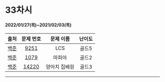 # 33차시
#### 2022/01/27(목)~2021/02/03(목)

|               출처               |                   문제 번호                    |     문제 이름      | 난이도 |
| :------------------------------: | :--------------------------------------------: | :----------------: | :----: |
| [백준](https://www.acmicpc.net/) | [9251](https://www.acmicpc.net/problem/9251) | LCS | 골드5  |
| [백준](https://www.acmicpc.net/) | [1079](https://www.acmicpc.net/problem/1079) | 마피아 | 골드2 |
| [백준](https://www.acmicpc.net/) | [14220](https://www.acmicpc.net/problem/14220) | 양아치 집배원 | 골드3 |

---